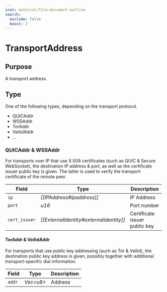 ```yaml
---
icon: material/file-document-outline
search:
  exclude: false
  boost: 2
---
```


# TransportAddress

## Purpose

A transport address.

## Type

One of the following types, depending on the transport protocol.

- QUICAddr
- WSSAddr
- TorAddr
- VeilidAddr
- ...

### QUICAddr & WSSAddr

For transports over IP that use X.509 certificates (such as QUIC & Secure WebSocket),
the destination IP address & port, as well as the certificate issuer public key is given.
The latter is used to verify the transport certificate of the remote peer.

| Field         | Type                                    | Description                   |
|---------------|-----------------------------------------|-------------------------------|
| `ip`          | *[[IPAddress#ipaddress]]*               | IP Address                    |
| `port`        | *u16*                                   | Port number                   |
| `cert_issuer` | *[[ExternalIdentity#externalidentity]]* | Certificate issuer public key |

#### TorAddr & VeilidAddr

For transports that use public key addressing (such as Tor & Veilid),
the destination public key address is given,
possibly together with additional transport-specific dial information.

| Field  | Type        | Description |
|--------|-------------|-------------|
| `addr` | *Vec\<u8\>* | Address     |
